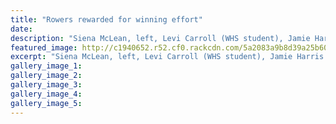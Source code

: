 ```yaml
---
title: "Rowers rewarded for winning effort"
date: 
description: "Siena McLean, left, Levi Carroll (WHS student), Jamie Harris and Blake Hogan after winning their U20 & U17 categories at the Billy Webb Challenge..."
featured_image: http://c1940652.r52.cf0.rackcdn.com/5a2083a9b8d39a25b6000c36/Levi-Carroll-billy-webb-chall-chron-1-dec.jpg
excerpt: "Siena McLean, left, Levi Carroll (WHS student), Jamie Harris and Blake Hogan after winning their Under 20 and Under 17 categories at the Billy Webb Challenge."
gallery_image_1: 
gallery_image_2: 
gallery_image_3: 
gallery_image_4: 
gallery_image_5: 
---
```

